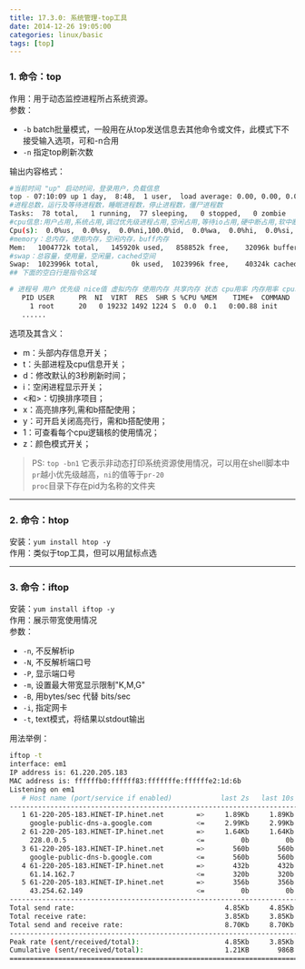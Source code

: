 ```yaml
---
title: 17.3.0: 系统管理-top工具
date: 2014-12-26 19:05:00
categories: linux/basic
tags: [top]
---
```


### 1. 命令：top
作用：用于动态监控进程所占系统资源。  
参数：
- `-b` batch批量模式，一般用在从top发送信息去其他命令或文件，此模式下不接受输入选项，可和-n合用
- `-n` 指定top刷新次数

输出内容格式：
``` bash
#当前时间 "up" 启动时间，登录用户，负载信息
top - 07:10:09 up 1 day,  8:48,  1 user,  load average: 0.00, 0.00, 0.00
#进程总数，运行及等待进程数，睡眠进程数，停止进程数，僵尸进程数
Tasks:  78 total,   1 running,  77 sleeping,   0 stopped,   0 zombie
#cpu信息:用户占用,系统占用,调过优先级进程占用,空闲占用,等待io占用,硬中断占用,软中断占用
Cpu(s):  0.0%us,  0.0%sy,  0.0%ni,100.0%id,  0.0%wa,  0.0%hi,  0.0%si,  0.0%st
#memory：总内存，使用内存，空闲内存，buff内存
Mem:   1004772k total,   145920k used,   858852k free,    32096k buffers
#swap：总容量，使用量，空闲量，cached空间
Swap:  1023996k total,        0k used,  1023996k free,    40324k cached
## 下面的空白行是指令区域

# 进程号 用户 优先级 nice值 虚拟内存 使用内存 共享内存 状态 cpu用率 内存用率 cpu时间 命令
   PID USER      PR  NI  VIRT  RES  SHR S %CPU %MEM    TIME+  COMMAND
     1 root      20   0 19232 1492 1224 S  0.0  0.1   0:00.88 init
   ......
```

选项及其含义：
- m：头部内存信息开关；
- t：头部进程及cpu信息开关；
- d：修改默认的3秒刷新时间；
- i：空闲进程显示开关；
- <和>：切换排序项目；
- x：高亮排序列,需和b搭配使用；
- y：可开启关闭高亮行，需和b搭配使用；
- 1：可查看每个cpu逻辑核的使用情况；
- z：颜色模式开关；

> PS:
`top -bn1` 它表示非动态打印系统资源使用情况，可以用在shell脚本中  
`pr`越小优先级越高，`ni`的值等于`pr-20`  
`proc`目录下存在pid为名称的文件夹  

---

### 2. 命令：htop
安装：`yum install htop -y`  
作用：类似于top工具，但可以用鼠标点选

---

### 3. 命令：iftop
安装：`yum install iftop -y`  
作用：展示带宽使用情况  
参数：  
- `-n`, 不反解析ip
- `-N`, 不反解析端口号
- `-P`, 显示端口号
- `-m`, 设置最大带宽显示限制"K,M,G"
- `-B`, 用bytes/sec 代替 bits/sec
- `-i`, 指定网卡
- `-t`, text模式，将结果以stdout输出

用法举例：
``` bash
iftop -t
interface: em1
IP address is: 61.220.205.183
MAC address is: ffffffb0:ffffff83:fffffffe:ffffffe2:1d:6b
Listening on em1
   # Host name (port/service if enabled)            last 2s   last 10s   last 40s cumulative
--------------------------------------------------------------------------------------------
   1 61-220-205-183.HINET-IP.hinet.net        =>     1.89Kb     1.89Kb     1.89Kb       485B
     google-public-dns-a.google.com           <=     2.99Kb     2.99Kb     2.99Kb       766B
   2 61-220-205-183.HINET-IP.hinet.net        =>     1.64Kb     1.64Kb     1.64Kb       420B
     228.0.0.5                                <=         0b         0b         0b         0B
   3 61-220-205-183.HINET-IP.hinet.net        =>       560b       560b       560b       140B
     google-public-dns-b.google.com           <=       560b       560b       560b       140B
   4 61-220-205-183.HINET-IP.hinet.net        =>       432b       432b       432b       108B
     61.14.162.7                              <=       320b       320b       320b        80B
   5 61-220-205-183.HINET-IP.hinet.net        =>       356b       356b       356b        89B
     43.254.62.149                            <=         0b         0b         0b         0B
--------------------------------------------------------------------------------------------
Total send rate:                                     4.85Kb     4.85Kb     4.85Kb
Total receive rate:                                  3.85Kb     3.85Kb     3.85Kb
Total send and receive rate:                         8.70Kb     8.70Kb     8.70Kb
--------------------------------------------------------------------------------------------
Peak rate (sent/received/total):                     4.85Kb     3.85Kb     8.70Kb
Cumulative (sent/received/total):                    1.21KB       986B     2.18KB
============================================================================================
```
